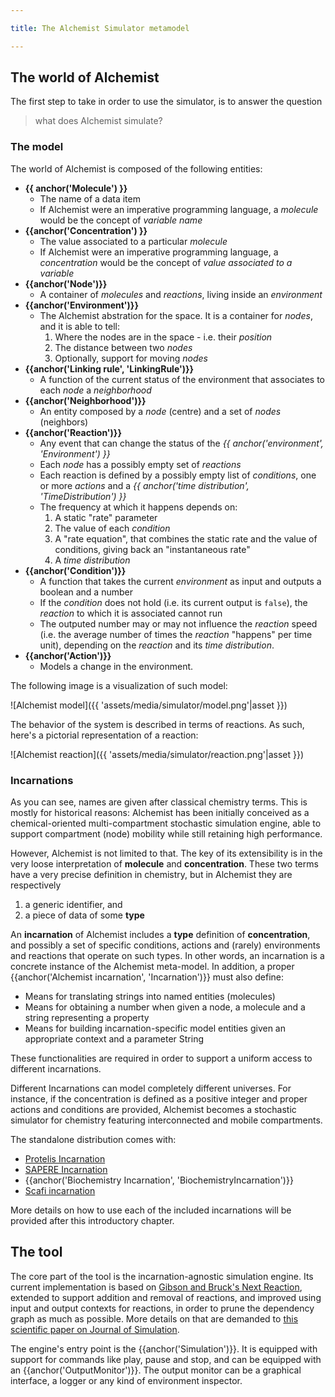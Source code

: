 ```yaml
---

title: The Alchemist Simulator metamodel

---
```


## The world of Alchemist

The first step to take in order to use the simulator, is to answer the question

> what does Alchemist simulate?

### The model

The world of Alchemist is composed of the following entities:

* **{{ anchor('Molecule') }}**
  * The name of a data item
  * If Alchemist were an imperative programming language, a *molecule* would be the concept of *variable name*
* **{{anchor('Concentration') }}**
  * The value associated to a particular *molecule*
  * If Alchemist were an imperative programming language, a *concentration* would be the concept of *value associated to a variable*
* **{{anchor('Node')}}**
  * A container of *molecules* and *reactions*, living inside an *environment*
* **{{anchor('Environment')}}**
  * The Alchemist abstration for the space. It is a container for *nodes*, and it is able to tell:
    1. Where the nodes are in the space - i.e. their *position*
    2. The distance between two *nodes*
    3. Optionally, support for moving *nodes*
* **{{anchor('Linking rule', 'LinkingRule')}}**
  * A function of the current status of the environment that associates to each *node* a *neighborhood*
* **{{anchor('Neighborhood')}}**
  * An entity composed by a *node* (centre) and a set of *nodes* (neighbors)
* **{{anchor('Reaction')}}**
  * Any event that can change the status of the *{{ anchor('environment', 'Environment') }}*
  * Each *node* has a possibly empty set of *reactions*
  * Each reaction is defined by a possibly empty list of *conditions*, one or more *actions* and a *{{ anchor('time distribution', 'TimeDistribution') }}*
  * The frequency at which it happens depends on:
    1. A static "rate" parameter
    2. The value of each *condition*
    3. A "rate equation", that combines the static rate and the value of conditions, giving back an "instantaneous rate"
    4. A *time distribution*
* **{{anchor('Condition')}}**
  * A function that takes the current *environment* as input and outputs a boolean and a number
  * If the *condition* does not hold (i.e. its current output is ``false``), the *reaction* to which it is associated cannot run
  * The outputed number may or may not influence the *reaction* speed (i.e. the average number of times the *reaction* "happens" per time unit), depending on the *reaction* and its *time distribution*.
* **{{anchor('Action')}}**
  * Models a change in the environment.

The following image is a visualization of such model:

![Alchemist model]({{ 'assets/media/simulator/model.png'|asset }})

The behavior of the system is described in terms of reactions. As such, here's a pictorial representation of a reaction:

![Alchemist reaction]({{ 'assets/media/simulator/reaction.png'|asset }})


### Incarnations

As you can see, names are given after classical chemistry terms.
This is mostly for historical reasons: Alchemist has been initially conceived as a chemical-oriented multi-compartment
stochastic simulation engine, able to support compartment (node) mobility while still retaining high performance.

However, Alchemist is not limited to that. The key of its extensibility is in the very loose interpretation of
**molecule** and **concentration**. These two terms have a very precise definition in chemistry, but in Alchemist they
are respectively

1. a generic identifier, and
2. a piece of data of some **type**

An **incarnation** of Alchemist includes a **type** definition of **concentration**,
and possibly a set of specific conditions, actions and (rarely) environments and reactions that operate on such types.
In other words, an incarnation is a concrete instance of the Alchemist meta-model.
In addition, a proper {{anchor('Alchemist incarnation', 'Incarnation')}} must also define:

* Means for translating strings into named entities (molecules)
* Means for obtaining a number when given a node, a molecule and a string representing a property
* Means for building incarnation-specific model entities given an appropriate context and a parameter String

These functionalities are required in order to support a uniform access to different incarnations.

Different Incarnations can model completely different universes.
For instance, if the concentration is defined as a positive integer and proper actions and conditions are provided,
Alchemist becomes a stochastic simulator for chemistry featuring interconnected and mobile compartments.

The standalone distribution comes with:

* [Protelis Incarnation](http://protelis.org)
* [SAPERE Incarnation](http://dx.doi.org/10.1016/j.pmcj.2014.12.002)
* {{anchor('Biochemistry Incarnation', 'BiochemistryIncarnation')}}
* [Scafi incarnation](https://scafi.github.io/)


More details on how to use each of the included incarnations will be provided after this introductory chapter.

## The tool

The core part of the tool is the incarnation-agnostic simulation engine.
Its current implementation is based on [Gibson and Bruck's Next Reaction](http://dx.doi.org/10.1021/jp993732q),
extended to support addition and removal of reactions, and improved using input and output contexts for reactions,
in order to prune the dependency graph as much as possible.
More details on that are demanded to [this scientific paper on Journal of Simulation](http://dx.doi.org/10.1057/jos.2012.27).

The engine's entry point is the {{anchor('Simulation')}}.
It is equipped with support for commands like play, pause and stop, and can be equipped with an {{anchor('OutputMonitor')}}.
The output monitor can be a graphical interface, a logger or any kind of environment inspector.
